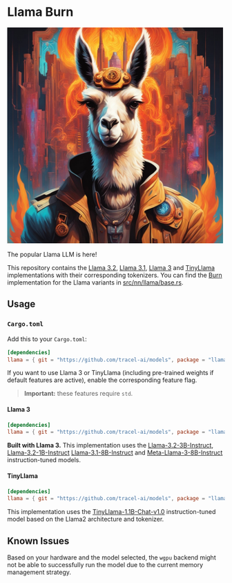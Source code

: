 # Llama Burn

<img src="./assets/llama.jpeg" alt="An image of a llama surrounded by fiery colors and a gust of fire" width="500px"/>

The popular Llama LLM is here!

This repository contains the [Llama 3.2](https://github.com/meta-llama/llama-models/),
[Llama 3.1](https://github.com/meta-llama/llama-models/),
[Llama 3](https://github.com/meta-llama/llama3) and
[TinyLlama](https://github.com/jzhang38/TinyLlama) implementations with their corresponding
tokenizers. You can find the [Burn](https://github.com/tracel-ai/burn) implementation for the Llama
variants in [src/nn/llama/base.rs](src/nn/llama/base.rs).

## Usage

### `Cargo.toml`

Add this to your `Cargo.toml`:

```toml
[dependencies]
llama = { git = "https://github.com/tracel-ai/models", package = "llama", default-features = false }
```

If you want to use Llama 3 or TinyLlama (including pre-trained weights if default features are
active), enable the corresponding feature flag.

> **Important:** these features require `std`.

#### Llama 3

```toml
[dependencies]
llama = { git = "https://github.com/tracel-ai/models", package = "llama", features = ["llama3"] }
```

**Built with Llama 3.** This implementation uses the
[Llama-3.2-3B-Instruct](https://huggingface.co/meta-llama/Llama-3.2-3B-Instruct),
[Llama-3.2-1B-Instruct](https://huggingface.co/meta-llama/Llama-3.2-1B-Instruct)
[Llama-3.1-8B-Instruct](https://huggingface.co/meta-llama/Llama-3.1-8B-Instruct) and
[Meta-Llama-3-8B-Instruct](https://huggingface.co/meta-llama/Meta-Llama-3-8B-Instruct)
instruction-tuned models.

#### TinyLlama

```toml
[dependencies]
llama = { git = "https://github.com/tracel-ai/models", package = "llama", features = ["tiny"] }
```

This implementation uses the
[TinyLlama-1.1B-Chat-v1.0](https://huggingface.co/TinyLlama/TinyLlama-1.1B-Chat-v1.0)
instruction-tuned model based on the Llama2 architecture and tokenizer.

## Known Issues

Based on your hardware and the model selected, the `wgpu` backend might not be able to successfully
run the model due to the current memory management strategy.
